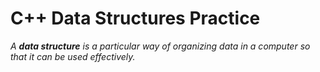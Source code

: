 # <h1>C++ Data Structures Practice</h1>

<i>A <b>data structure</b> is a particular way of organizing data in a computer so that it can be used effectively.</i> 
